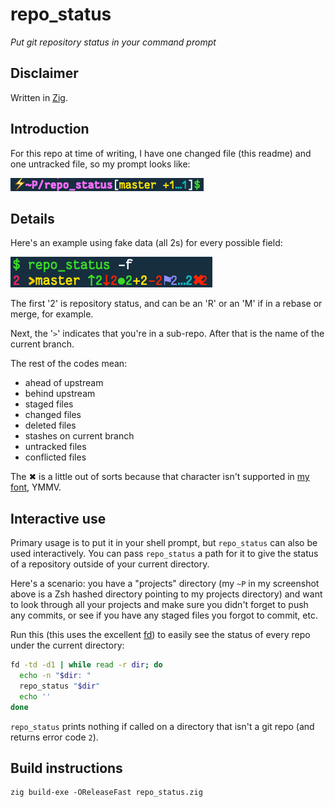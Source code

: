 # repo_status

*Put git repository status in your command prompt*

## Disclaimer

Written in [Zig](https://ziglang.org/).

## Introduction

For this repo at time of writing, I have one changed file (this readme) and one
untracked file, so my prompt looks like:

![Example of repo_status](images/prompt.png)

## Details
Here's an example using fake data (all 2s) for every possible field:

![Example of repo_status](images/example.png)

The first '2' is repository status, and can be an 'R' or an 'M' if in
a rebase or merge, for example.

Next, the '`>`' indicates that you're in a sub-repo. After that is the name of
the current branch.

The rest of the codes mean:

- ahead of upstream
- behind upstream
- staged files
- changed files
- deleted files
- stashes on current branch
- untracked files
- conflicted files

The ✖ is a little out of sorts because that character isn't supported in [my
font](https://github.com/belluzj/fantasque-sans), YMMV.

## Interactive use

Primary usage is to put it in your shell prompt, but `repo_status` can also be
used interactively. You can pass `repo_status` a path for it to give the status
of a repository outside of your current directory.

Here's a scenario: you have a "projects" directory (my `~P` in my
screenshot above is a Zsh hashed directory pointing to my projects directory)
and want to look through all your projects and make sure you didn't forget to
push any commits, or see if you have any staged files you forgot to commit, etc.

Run this (this uses the excellent [fd](https://github.com/sharkdp/fd)) to easily
see the status of every repo under the current directory:

```bash
fd -td -d1 | while read -r dir; do
  echo -n "$dir: "
  repo_status "$dir"
  echo ''
done
```

`repo_status` prints nothing if called on a directory that isn't a git repo (and
returns error code `2`).

## Build instructions

```shell
zig build-exe -OReleaseFast repo_status.zig
```

